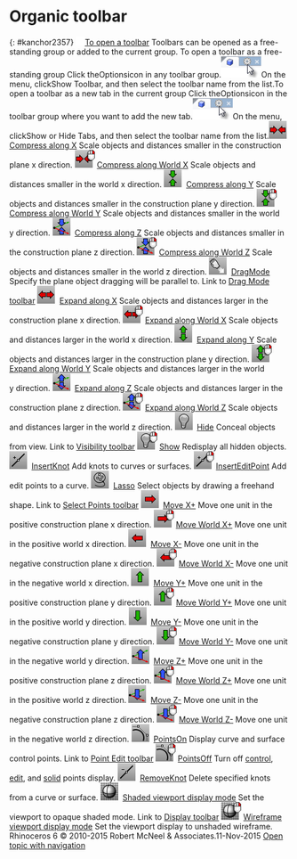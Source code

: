 ---
---


# Organic toolbar
{: #kanchor2357}
 [![images/transparent.gif](images/transparent.gif)To open a toolbar](javascript:void(0);) Toolbars can be opened as a free-standing group or added to the current group.
To open a toolbar as a free-standing group
Click theOptionsicon in any toolbar group.![images/toolbar-howtoopen.png](images/toolbar-howtoopen.png)On the menu, clickShow Toolbar, and then select the toolbar name from the list.To open a toolbar as a new tab in the current group
Click theOptionsicon in the toolbar group where you want to add the new tab.![images/toolbar-howtoopen.png](images/toolbar-howtoopen.png)On the menu, clickShow or Hide Tabs, and then select the toolbar name from the list.![images/compress-along-x.png](images/compress-along-x.png) [Compress along X](scale1d.html) 
Scale objects and distances smaller in the construction plane x&#160;direction.
![images/compress-along-world-x.png](images/compress-along-world-x.png) [Compress along World X](scale1d.html) 
Scale objects and distances smaller in the world x&#160;direction.
![images/compress-along-y.png](images/compress-along-y.png) [Compress along Y](scale1d.html) 
Scale objects and distances smaller in the construction plane y&#160;direction.
![images/compress-along-world-y.png](images/compress-along-world-y.png) [Compress along World Y](scale1d.html) 
Scale objects and distances smaller in the world y&#160;direction.
![images/compress-along-z.png](images/compress-along-z.png) [Compress along Z](scale1d.html) 
Scale objects and distances smaller in the construction plane z&#160;direction.
![images/compress-along-world-z.png](images/compress-along-world-z.png) [Compress along World Z](scale1d.html) 
Scale objects and distances smaller in the world z&#160;direction.
![images/dragmode.png](images/dragmode.png) [DragMode](dragmode.html) 
Specify the plane object dragging will be parallel to.
Link to [Drag Mode toolbar](drag-mode-toolbar.html) 
![images/expand-along-x.png](images/expand-along-x.png) [Expand along X](scale1d.html) 
Scale objects and distances larger in the construction plane x&#160;direction.
![images/expand-along-world-x.png](images/expand-along-world-x.png) [Expand along World X](scale1d.html) 
Scale objects and distances larger in the world x&#160;direction.
![images/expand-along-y.png](images/expand-along-y.png) [Expand along Y](scale1d.html) 
Scale objects and distances larger in the construction plane y&#160;direction.
![images/expand-along-world-y.png](images/expand-along-world-y.png) [Expand along World Y](scale1d.html) 
Scale objects and distances larger in the world y&#160;direction.
![images/expand-along-z.png](images/expand-along-z.png) [Expand along Z](scale1d.html) 
Scale objects and distances larger in the construction plane z&#160;direction.
![images/expand-along-world-z.png](images/expand-along-world-z.png) [Expand along World Z](scale1d.html) 
Scale objects and distances larger in the world z&#160;direction.
![images/hide.png](images/hide.png) [Hide](hide.html) 
Conceal objects from view.
Link to [Visibility toolbar](visibility-toolbar.html) 
![images/show-hide-rt.png](images/show-hide-rt.png) [Show](hide.html#show) 
Redisplay all hidden objects.
![images/insertknot.png](images/insertknot.png) [InsertKnot](insertknot.html) 
Add knots to curves or surfaces.
![images/inserteditpoint.png](images/inserteditpoint.png) [InsertEditPoint](inserteditpoint.html) 
Add edit points to a curve.
![images/lasso.png](images/lasso.png) [Lasso](selection-commands.html#lasso) 
Select objects by drawing a freehand shape.
Link to [Select Points toolbar](select-points-toolbar.html) 
![images/move-x+.png](images/move-x+.png) [Move X+](move.html) 
Move one unit in the positive construction plane x&#160;direction.
![images/move-world-x+.png](images/move-world-x+.png) [Move World X+](move.html) 
Move one unit in the positive world x&#160;direction.
![images/move-x-.png](images/move-x-.png) [Move X-](move.html) 
Move one unit in the negative construction plane x&#160;direction.
![images/move-world-x-.png](images/move-world-x-.png) [Move World X-](move.html) 
Move one unit in the negative world x&#160;direction.
![images/move-y+.png](images/move-y+.png) [Move Y+](move.html) 
Move one unit in the positive construction plane y&#160;direction.
![images/move-world-y+.png](images/move-world-y+.png) [Move World Y+](move.html) 
Move one unit in the positive world y&#160;direction.
![images/move-y-.png](images/move-y-.png) [Move Y-](move.html) 
Move one unit in the negative construction plane y&#160;direction.
![images/move-world-y-.png](images/move-world-y-.png) [Move World Y-](move.html) 
Move one unit in the negative world y&#160;direction.
![images/move-z+.png](images/move-z+.png) [Move Z+](move.html) 
Move one unit in the positive construction plane z&#160;direction.
![images/move-world-z+.png](images/move-world-z+.png) [Move World Z+](move.html) 
Move one unit in the positive world z&#160;direction.
![images/move-z-.png](images/move-z-.png) [Move Z-](move.html) 
Move one unit in the negative construction plane z&#160;direction.
![images/move-world-z-.png](images/move-world-z-.png) [Move World Z-](move.html) 
Move one unit in the negative world z&#160;direction.
![images/pointson.png](images/pointson.png) [PointsOn](pointson.html) 
Display curve and surface control points.
Link to [Point Edit toolbar](point-edit-toolbar.html) 
![images/pointsoff.png](images/pointsoff.png) [PointsOff](pointson.html#pointsoff) 
Turn off [control](pointson.html), [edit](pointson.html#editpton), and [solid](pointson.html#solidpton) points display.
![images/removeknot.png](images/removeknot.png) [RemoveKnot](insertknot.html#removeknot) 
Delete specified knots from a curve or surface.
![images/viewport-shaded.png](images/viewport-shaded.png) [Shaded viewport display mode](view-displaymode-options.html#shaded) 
Set the viewport to opaque shaded mode.
Link to [Display toolbar](display-toolbar.html) 
![images/viewport-wireframe-shaded-rt.png](images/viewport-wireframe-shaded-rt.png) [Wireframe viewport display mode](view-displaymode-options.html#wireframe) 
Set the viewport display to unshaded wireframe.
&#160;
&#160;
Rhinoceros 6 © 2010-2015 Robert McNeel &amp; Associates.11-Nov-2015
 [Open topic with navigation](organic-toolbar.html) 

